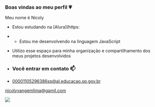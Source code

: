 ### Boas vindas ao meu perfil 💗

Meu nome é Nicoly

- Estou estudando na [Alura](https:
- - Estou me desenvolvendo na linguagem JavaScript
- Utilizo esse espaço para minha organização e compartilhamento dos meus projetos desenvolvidos

- ### Você entrar em contato 📫

- 00001105296386sp@al.educacao.sp.gov.br

nicolyvangemlima@gamil.com

![](https://media.tenor.com/xzhGPsApG6MAAAAi/toothless-dancing-gif.gif)
